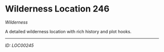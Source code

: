 # Wilderness Location 246

*Wilderness*

A detailed wilderness location with rich history and plot hooks.

---
*ID: LOC00245*